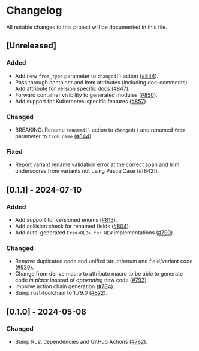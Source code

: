 # Changelog

All notable changes to this project will be documented in this file.

## [Unreleased]

### Added

- Add new `from_type` parameter to `changed()` action ([#844]).
- Pass through container and item attributes (including doc-comments). Add
  attribute for version specific docs ([#847]).
- Forward container visibility to generated modules ([#850]).
- Add support for Kubernetes-specific features ([#857]).

### Changed

- BREAKING: Rename `renamed()` action to `changed()` and renamed `from`
  parameter to `from_name` ([#844]).

### Fixed

- Report variant rename validation error at the correct span and trim underscores
  from variants not using PascalCase (#[842]).

[#842]: https://github.com/stackabletech/operator-rs/pull/842
[#844]: https://github.com/stackabletech/operator-rs/pull/844
[#847]: https://github.com/stackabletech/operator-rs/pull/847
[#850]: https://github.com/stackabletech/operator-rs/pull/850
[#857]: https://github.com/stackabletech/operator-rs/pull/857

## [0.1.1] - 2024-07-10

### Added

- Add support for versioned enums ([#813]).
- Add collision check for renamed fields ([#804]).
- Add auto-generated `From<OLD> for NEW` implementations ([#790]).

### Changed

- Remove duplicated code and unified struct/enum and field/variant code ([#820]).
- Change from derive macro to attribute macro to be able to generate code
  _in place_ instead of _appending_ new code ([#793]).
- Improve action chain generation ([#784]).
- Bump rust-toolchain to 1.79.0 ([#822]).

[#784]: https://github.com/stackabletech/operator-rs/pull/784
[#790]: https://github.com/stackabletech/operator-rs/pull/790
[#793]: https://github.com/stackabletech/operator-rs/pull/793
[#804]: https://github.com/stackabletech/operator-rs/pull/804
[#813]: https://github.com/stackabletech/operator-rs/pull/813
[#820]: https://github.com/stackabletech/operator-rs/pull/820
[#822]: https://github.com/stackabletech/operator-rs/pull/822

## [0.1.0] - 2024-05-08

### Changed

- Bump Rust dependencies and GitHub Actions ([#782]).

[#782]: https://github.com/stackabletech/operator-rs/pull/782
